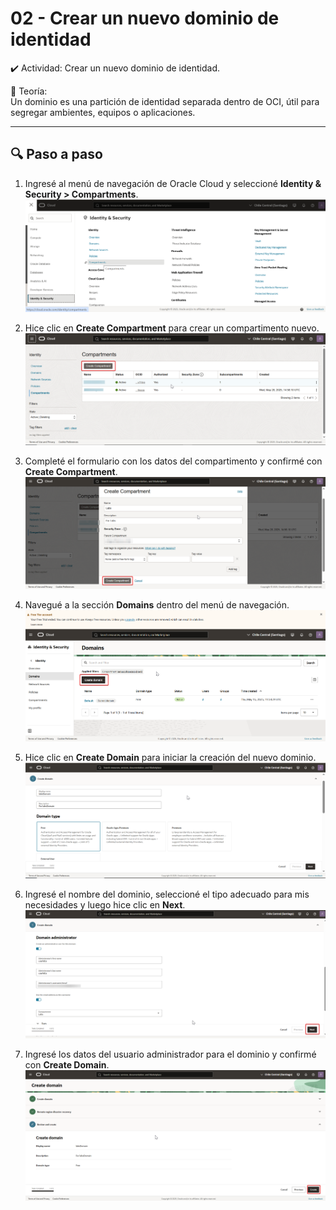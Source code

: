 # 02 - Crear un nuevo dominio de identidad

✔️ Actividad: Crear un nuevo dominio de identidad.

🧠 Teoría:  
Un dominio es una partición de identidad separada dentro de OCI, útil para segregar ambientes, equipos o aplicaciones.

---

## 🔍 Paso a paso

1. Ingresé al menú de navegación de Oracle Cloud y seleccioné **Identity & Security > Compartments**.  
   ![Paso 1](../screenshots/02-identity-domains/01-02-identity-domains.png)

2. Hice clic en **Create Compartment** para crear un compartimento nuevo.  
   ![Paso 2](../screenshots/02-identity-domains/02-02-identity-domains.png)

3. Completé el formulario con los datos del compartimento y confirmé con **Create Compartment**.  
   ![Paso 3](../screenshots/02-identity-domains/03-02-identity-domains.png)

4. Navegué a la sección **Domains** dentro del menú de navegación.  
   ![Paso 4](../screenshots/02-identity-domains/04-02-identity-domains.png)

5. Hice clic en **Create Domain** para iniciar la creación del nuevo dominio.  
   ![Paso 5](../screenshots/02-identity-domains/05-02-identity-domains.png)

6. Ingresé el nombre del dominio, seleccioné el tipo adecuado para mis necesidades y luego hice clic en **Next**.  
   ![Paso 6](../screenshots/02-identity-domains/06-02-identity-domains.png)

7. Ingresé los datos del usuario administrador para el dominio y confirmé con **Create Domain**.  
   ![Paso 7](../screenshots/02-identity-domains/07-02-identity-domains.png)

